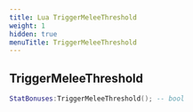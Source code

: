 ```yaml
---
title: Lua TriggerMeleeThreshold
weight: 1
hidden: true
menuTitle: TriggerMeleeThreshold
---
```

## TriggerMeleeThreshold
```lua
StatBonuses:TriggerMeleeThreshold(); -- bool
```